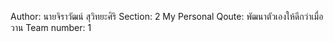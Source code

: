 Author: นายจิราวัฒน์ สุวิทยะศิริ
Section: 2
My Personal Qoute: พัฒนาตัวเองให้ดีกว่าเมื่อวาน
Team number: 1